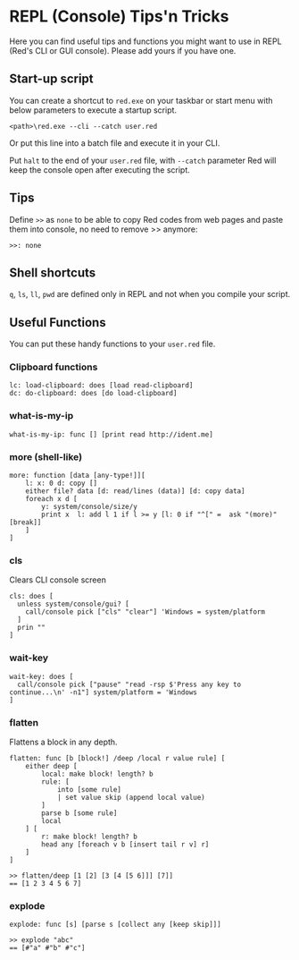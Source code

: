 # REPL (Console) Tips'n Tricks

Here you can find useful tips and functions you might want to use in REPL (Red's CLI or GUI console). Please add yours if you have one.

## Start-up script

You can create a shortcut to `red.exe` on your taskbar or start menu with below parameters to execute a startup script.

`<path>\red.exe --cli --catch user.red`

Or put this line into a batch file and execute it in your CLI.

Put `halt` to the end of your `user.red` file, with `--catch` parameter Red will keep the console open after executing the script.

## Tips

Define `>>` as `none` to be able to copy Red codes from web pages and paste them into console, no need to remove >> anymore:

`>>: none`


## Shell shortcuts

`q`, `ls`, `ll`, `pwd` are defined only in REPL and not when you compile your script.

## Useful Functions

You can put these handy functions to your `user.red` file.

### Clipboard functions

```
lc: load-clipboard: does [load read-clipboard]
dc: do-clipboard: does [do load-clipboard]
```

### what-is-my-ip

`what-is-my-ip: func [] [print read http://ident.me]`

### more (shell-like)

```
more: function [data [any-type!]][
	l: x: 0 d: copy []
	either file? data [d: read/lines (data)] [d: copy data]
	foreach x d [
		y: system/console/size/y
		print x  l: add l 1 if l >= y [l: 0 if "^[" =  ask "(more)" [break]]
	]
]
```

### cls

Clears CLI console screen

```
cls: does [
  unless system/console/gui? [
    call/console pick ["cls" "clear"] 'Windows = system/platform
  ]
  prin ""
]
```

### wait-key

```
wait-key: does [
  call/console pick ["pause" "read -rsp $'Press any key to continue...\n' -n1"] system/platform = 'Windows
]
```

### flatten

Flattens a block in any depth.

```
flatten: func [b [block!] /deep /local r value rule] [
    either deep [
        local: make block! length? b 
        rule: [
            into [some rule] 
            | set value skip (append local value)
        ] 
        parse b [some rule] 
        local
    ] [
        r: make block! length? b 
        head any [foreach v b [insert tail r v] r]
    ]
] 
```

```
>> flatten/deep [1 [2] [3 [4 [5 6]]] [7]]
== [1 2 3 4 5 6 7]
```

### explode

`explode: func [s] [parse s [collect any [keep skip]]]`

```
>> explode "abc"
== [#"a" #"b" #"c"]
```
